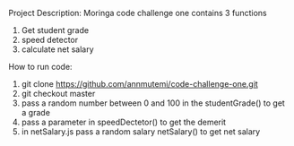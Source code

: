 Project Description:
Moringa code challenge one contains 3 functions
1. Get student grade
2. speed detector 
3. calculate net salary

How to run code:

1. git clone https://github.com/annmutemi/code-challenge-one.git
2. git checkout master
3. pass a random number between 0 and 100 in the studentGrade() to get a grade
4. pass a parameter in speedDectetor() to get the demerit
5. in netSalary.js pass a random salary netSalary() to get net salary
